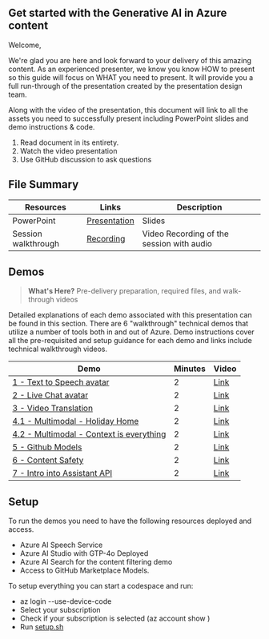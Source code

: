 ## Get started with the Generative AI in Azure content

Welcome,

We're glad you are here and look forward to your delivery of this amazing content. As an experienced presenter, we know you know HOW to present so this guide will focus on WHAT you need to present. It will provide you a full run-through of the presentation created by the presentation design team. 

Along with the video of the presentation, this document will link to all the assets you need to successfully present including PowerPoint slides and demo instructions &
code.

1.  Read document in its entirety.
2.  Watch the video presentation
3.  Use GitHub discussion to ask questions

## File Summary

| Resources          | Links                            | Description |
|-------------------|----------------------------------|-------------------|
| PowerPoint        | [Presentation](https://aka.ms/AArvvsq) | Slides |
| Session walkthrough     | [Recording]() | Video Recording of the session with audio |


## Demos

> **What's Here?** Pre-delivery preparation, required files, and walk-through videos

Detailed explanations of each demo associated with this presentation can be found in this section. There are 6 "walkthrough" technical demos that utilize a number of tools both in and out of Azure. Demo instructions cover all the pre-requisited and setup guidance for each demo and links include technical walkthrough videos.

| Demo 	                                                                                               | Minutes | Video |
-------------------------------------------------------------------------------------------------------|---------|----------------- | 
|  [1 - Text to Speech avatar](text-to-speech-avatar-demo)      | 2       | [Link](https://aka.ms/AArvvsu) |
|  [2 - Live Chat avatar](live-chat-avatar-demo)                | 2       | [Link](https://aka.ms/AArw3ie) |
|  [3 - Video Translation](video-translation-demo)              | 2       | [Link](https://aka.ms/AArw3ip) |
|  [4.1 - Multimodal - Holiday Home](multimodal)                | 2       | [Link](https://aka.ms/AArw3if) |
|  [4.2 - Multimodal - Context is everything](multimodal)       | 2       | [Link](https://aka.ms/AArvo23) |
|  [5 - Github Models](github-models)                           | 2       | [Link](https://aka.ms/AArvo1o) |
|  [6 - Content Safety](content-safety)                         | 2       | [Link](https://aka.ms/AArvvse) |
|  [7 - Intro into Assistant API](agent)                        | 2       | [Link](https://aka.ms/AArvvsd) |


## Setup

To run the demos you need to have the following resources deployed and access.
- Azure AI Speech Service
- Azure AI Studio with GTP-4o Deployed
- Azure AI Search for the content filtering demo
- Access to GitHub Marketplace Models.

To setup everything you can start a codespace and run:
- az login --use-device-code
- Select your subscription
- Check if your subscription is selected (az account show )
- Run [setup.sh](setup.sh)

